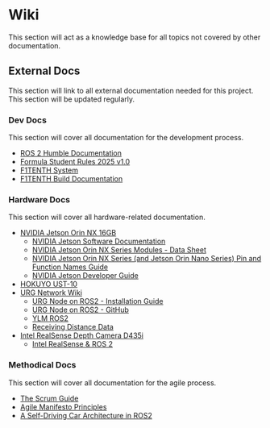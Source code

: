 # Wiki

This section will act as a knowledge base for all topics not covered by other documentation.

## External Docs

This section will link to all external documentation needed for this project. This section will be updated regularly.

### Dev Docs

This section will cover all documentation for the development process.

* [ROS 2 Humble Documentation](https://docs.ros.org/en/humble/index.html)
* [Formula Student Rules 2025 v1.0](https://www.formulastudent.de/fileadmin/user_upload/all/2025/rules/FS-Rules_2025_v1.0.pdf)
* [F1TENTH System](https://github.com/f1tenth/f1tenth_system)
* [F1TENTH Build Documentation](https://f1tenth.readthedocs.io/en/stable/index.html)

### Hardware Docs

This section will cover all hardware-related documentation.

* [NVIDIA Jetson Orin NX 16GB](https://developer.nvidia.com/embedded/downloads#?search=Data%20Sheet&tx=$product,jetson_orin_nx)
	* [NVIDIA Jetson Software Documentation](https://docs.nvidia.com/jetson/index.html)
	* [NVIDIA Jetson Orin NX Series Modules - Data Sheet](https://developer.download.nvidia.com/assets/embedded/secure/jetson/orin_nx/docs/Jetson-Orin-NX-Series-Modules-Datasheet_DS-10712-001_v1.2.pdf?USLLYmP8cNCy-fZA45kT5Et8A6e2WfRQtkW2Y-AoW4ES8mfzgAVsPOlOcppggh3DdPMPqeMsRo0jlxYr3oU0XgFo5j2EVfw4kVxz96B1emYZfFIhxu7P05sVv5O-qgJn0eU7BjXozrViXOTKsrBwawhJLym3nkAKyoop3wUjIhoXi6VY4vG381HXGWKocg1McmME-EUcM1XKZnNxy0-DMtlXQZkq3fQ=&t=eyJscyI6IndlYnNpdGUiLCJsc2QiOiJkZXZlbG9wZXIubnZpZGlhLmNvbS9lbWJlZGRlZC9jb21tdW5pdHkvc3VwcG9ydC1yZXNvdXJjZXMifQ==)
	* [NVIDIA Jetson Orin NX Series (and Jetson Orin Nano Series) Pin and Function Names Guide](https://developer.download.nvidia.com/assets/embedded/secure/jetson/orin_nx/docs/Jetson_Orin_NX_Orin_Nano_Pin_Function_Names_Guide_DA-11434-001_v1.0.pdf?5aFz_di92XrweaT_tQmCljIhAh6jS7bcLWNCDz3CMo6A-E8MY270SPslbkhIf4UTrtzdjz8ezLbyvUzEemM4QqbCz6c3QKZqts14Y2XzNbQgspF0WQW5Ok27xINQAsXJaQtHvvQPXoG2lDhzCRZjti3tHLpFFa1Qx_z1uBm-xVsgDeo6OaEem0PnwKpq-ogLmqcbthMEWPJJ61eQPnEEYzCpAuZ0853CX1jiE36djS9A&t=eyJscyI6IndlYnNpdGUiLCJsc2QiOiJkZXZlbG9wZXIubnZpZGlhLmNvbS9lbWJlZGRlZC9jb21tdW5pdHkvc3VwcG9ydC1yZXNvdXJjZXMifQ==)
	* [NVIDIA Jetson Developer Guide](https://docs.nvidia.com/jetson/archives/r34.1/DeveloperGuide/index.html)
* [HOKUYO UST-10](https://www.hokuyo-aut.jp/search/single.php?serial=167#outline)
* [URG Network Wiki](https://sourceforge.net/p/urgnetwork/wiki/top_en/)
	* [URG Node on ROS2 - Installation Guide](https://sourceforge.net/p/urgnetwork/wiki/urg_node2_en/)
	* [URG Node on ROS2 - GitHub](https://github.com/Hokuyo-aut/urg_node2)
	* [YLM ROS2](https://github.com/Hokuyo-aut/ylm_ros2)
	* [Receiving Distance Data](https://sourceforge.net/p/urgnetwork/wiki/scip_capture_en/)
* [Intel RealSense Depth Camera D435i](https://www.intelrealsense.com/depth-camera-d435i/)
	* [Intel RealSense & ROS 2](https://dev.intelrealsense.com/docs/ros2-wrapper)

### Methodical Docs

This section will cover all documentation for the agile process.

* [The Scrum Guide](https://scrumguides.org/docs/scrumguide/v2020/2020-Scrum-Guide-US.pdf#zoom=100)
* [Agile Manifesto Principles](https://agilemanifesto.org/principles.html)
* [A Self-Driving Car Architecture in ROS2](https://ieeexplore.ieee.org/document/9041020)
